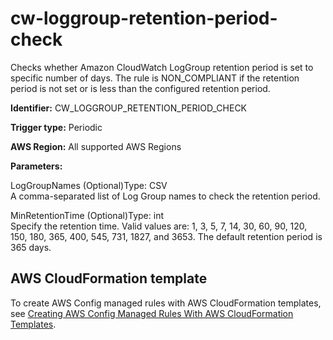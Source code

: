 # cw\-loggroup\-retention\-period\-check<a name="cw-loggroup-retention-period-check"></a>

Checks whether Amazon CloudWatch LogGroup retention period is set to specific number of days\. The rule is NON\_COMPLIANT if the retention period is not set or is less than the configured retention period\. 

**Identifier:** CW\_LOGGROUP\_RETENTION\_PERIOD\_CHECK

**Trigger type:** Periodic

**AWS Region:** All supported AWS Regions

**Parameters:**

LogGroupNames \(Optional\)Type: CSV  
A comma\-separated list of Log Group names to check the retention period\.

MinRetentionTime \(Optional\)Type: int  
Specify the retention time\. Valid values are: 1, 3, 5, 7, 14, 30, 60, 90, 120, 150, 180, 365, 400, 545, 731, 1827, and 3653\. The default retention period is 365 days\.

## AWS CloudFormation template<a name="w24aac11c29c17c89c15"></a>

To create AWS Config managed rules with AWS CloudFormation templates, see [Creating AWS Config Managed Rules With AWS CloudFormation Templates](aws-config-managed-rules-cloudformation-templates.md)\.